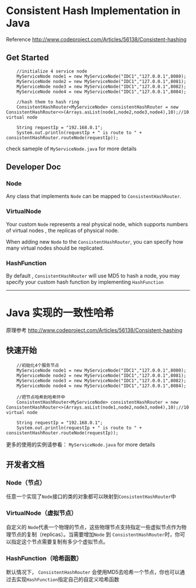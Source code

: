# Consistent Hash Implementation in Java

Reference http://www.codeproject.com/Articles/56138/Consistent-hashing

## Get Started

        //initialize 4 service node
        MyServiceNode node1 = new MyServiceNode("IDC1","127.0.0.1",8080);
        MyServiceNode node2 = new MyServiceNode("IDC1","127.0.0.1",8081);
        MyServiceNode node3 = new MyServiceNode("IDC1","127.0.0.1",8082);
        MyServiceNode node4 = new MyServiceNode("IDC1","127.0.0.1",8084);

        //hash them to hash ring
        ConsistentHashRouter<MyServiceNode> consistentHashRouter = new ConsistentHashRouter<>(Arrays.asList(node1,node2,node3,node4),10);//10 virtual node

        String requestIp = "192.168.0.1";
        System.out.println(requestIp + " is route to " + consistentHashRouter.routeNode(requestIp));

  check sameple of `MyServiceNode.java` for more details



## Developer Doc

### Node

Any class that implements `Node` can be mapped to `ConsistentHashRouter`.

### VirtualNode

Your custom `Node` represents a real physical node, which supports numbers of virtual nodes , the replicas of physical node.

When adding new `Node` to the `ConsistentHashRouter`, you can specify how many virtual nodes should be replicated.

### HashFunction

By default , `ConsistentHashRouter` will use MD5 to hash a node, you may specify your custom hash function by implementing `HashFunction`


----------------------------------------------------------------------------------------------

# Java 实现的一致性哈希 

原理参考 http://www.codeproject.com/Articles/56138/Consistent-hashing

## 快速开始

        //初始化4个服务节点
        MyServiceNode node1 = new MyServiceNode("IDC1","127.0.0.1",8080);
        MyServiceNode node2 = new MyServiceNode("IDC1","127.0.0.1",8081);
        MyServiceNode node3 = new MyServiceNode("IDC1","127.0.0.1",8082);
        MyServiceNode node4 = new MyServiceNode("IDC1","127.0.0.1",8084);

        //把节点哈希到哈希环中
        ConsistentHashRouter<MyServiceNode> consistentHashRouter = new ConsistentHashRouter<>(Arrays.asList(node1,node2,node3,node4),10);//10 virtual node

        String requestIp = "192.168.0.1";
        System.out.println(requestIp + " is route to " + consistentHashRouter.routeNode(requestIp));

  更多的使用的实例请参看： `MyServiceNode.java` for more details



## 开发者文档

### Node（节点）

任意一个实现了`Node`接口的类的对象都可以映射到`ConsistentHashRouter`中

### VirtualNode（虚拟节点）

自定义的 `Node`代表一个物理的节点，这些物理节点支持指定一些虚拟节点作为物理节点的复制（replicas）。当需要增加`Node` 到 `ConsistentHashRouter`时，你可以指定这个节点需要复制有多少个虚拟节点。


### HashFunction（哈希函数）

默认情况下， `ConsistentHashRouter` 会使用MD5去哈希一个节点，你也可以通过去实现`HashFunction`指定自己的自定义哈希函数



